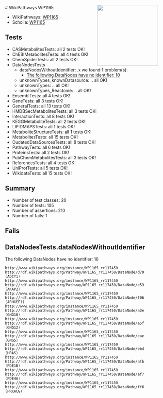 <img style="float: right; width: 200px" src="https://upload.wikimedia.org/wikipedia/commons/thumb/8/83/Wplogo_with_text_500.png/640px-Wplogo_with_text_500.png" />
# WikiPathways WP1165

* WikiPathways: [WP1165](https://new.wikipathways.org/pathways/WP1165)
* Scholia: [WP1165](https://scholia.toolforge.org/wikipathways/WP1165)
## Tests
* CASMetabolitesTests: all 2 tests OK!
* ChEBIMetabolitesTests: all 4 tests OK!
* ChemSpiderTests: all 2 tests OK!
* DataNodesTests
    * dataNodesWithoutIdentifier: .x we found 1 problem(s):
        * [The following DataNodes have no identifier: 10](#8792c490)
    * unknownTypes_knownDatasource: .. all OK!
    * unknownTypes: .. all OK!
    * unknownTypes_Reactome: .. all OK!
* EnsemblTests: all 4 tests OK!
* GeneTests: all 3 tests OK!
* GeneralTests: all 13 tests OK!
* HMDBSecMetabolitesTests: all 3 tests OK!
* InteractionTests: all 8 tests OK!
* KEGGMetaboliteTests: all 2 tests OK!
* LIPIDMAPSTests: all 1 tests OK!
* MetaboliteStructureTests: all 1 tests OK!
* MetabolitesTests: all 15 tests OK!
* OudatedDataSourcesTests: all 8 tests OK!
* PathwayTests: all 6 tests OK!
* ProteinsTests: all 2 tests OK!
* PubChemMetabolitesTests: all 3 tests OK!
* ReferencesTests: all 4 tests OK!
* UniProtTests: all 5 tests OK!
* WikidataTests: all 15 tests OK!


## Summary

* Number of test classes: 20
* Number of tests: 105
* Number of assertions: 210
* Number of fails: 1

## Fails

<a name="8792c490" />

## DataNodesTests.dataNodesWithoutIdentifier

The following DataNodes have no identifier: 10
```
http://www.wikipathways.org/instance/WP1165_rr117450 http://rdf.wikipathways.org/Pathway/WP1165_rr117450/DataNode/d79 (ADCY1)
http://www.wikipathways.org/instance/WP1165_rr117450 http://rdf.wikipathways.org/Pathway/WP1165_rr117450/DataNode/e53 (AKAP2)
http://www.wikipathways.org/instance/WP1165_rr117450 http://rdf.wikipathways.org/Pathway/WP1165_rr117450/DataNode/f06 (ARHGEF1)
http://www.wikipathways.org/instance/WP1165_rr117450 http://rdf.wikipathways.org/Pathway/WP1165_rr117450/DataNode/a3e (GNG10)
http://www.wikipathways.org/instance/WP1165_rr117450 http://rdf.wikipathways.org/Pathway/WP1165_rr117450/DataNode/a5f (GNG12)
http://www.wikipathways.org/instance/WP1165_rr117450 http://rdf.wikipathways.org/Pathway/WP1165_rr117450/DataNode/eae (GNG5)
http://www.wikipathways.org/instance/WP1165_rr117450 http://rdf.wikipathways.org/Pathway/WP1165_rr117450/DataNode/eb4 (HRAS)
http://www.wikipathways.org/instance/WP1165_rr117450 http://rdf.wikipathways.org/Pathway/WP1165_rr117450/DataNode/afb (PDE1B)
http://www.wikipathways.org/instance/WP1165_rr117450 http://rdf.wikipathways.org/Pathway/WP1165_rr117450/DataNode/af7 (PDE4A)
http://www.wikipathways.org/instance/WP1165_rr117450 http://rdf.wikipathways.org/Pathway/WP1165_rr117450/DataNode/ff6 (PRKACG)
```

